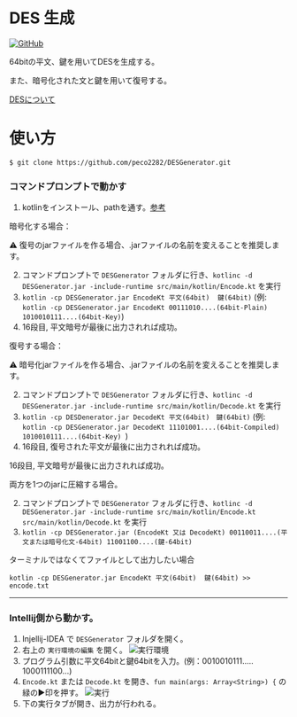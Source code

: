 # DES 生成

[![GitHub](https://img.shields.io/github/license/peco2282/DESGenerator)](https://github.com/peco2282/DESGenerator/blob/main/LICENSE)

64bitの平文、鍵を用いてDESを生成する。

また、暗号化された文と鍵を用いて復号する。

[DESについて](https://atmarkit.itmedia.co.jp/ait/articles/0401/01/news076.html)

# 使い方

```shell
$ git clone https://github.com/peco2282/DESGenerator.git
```
### コマンドプロンプトで動かす

1. kotlinをインストール、pathを通す。[参考](https://shotanukumizu-1000.hatenablog.com/entry/20210909)

暗号化する場合：

:warning: 復号のjarファイルを作る場合、.jarファイルの名前を変えることを推奨します。

2. コマンドプロンプトで `DESGenerator` フォルダに行き、`kotlinc -d DESGenerator.jar -include-runtime src/main/kotlin/Encode.kt` を実行
3. `kotlin -cp DESGenerator.jar EncodeKt 平文(64bit)  鍵(64bit)`
   (例: `kotlin -cp DESGenerator.jar EncodeKt 00111010....(64bit-Plain)  1010010111....(64bit-Key)`)
4.  16段目, 平文暗号が最後に出力されれば成功。

復号する場合：

:warning: 暗号化jarファイルを作る場合、.jarファイルの名前を変えることを推奨します。

2. コマンドプロンプトで `DESGenerator` フォルダに行き、`kotlinc -d DESGenerator.jar -include-runtime src/main/kotlin/Decode.kt` を実行
3. `kotlin -cp DESDenerator.jar DecodeKt 平文(64bit)　鍵(64bit)`
   (例: `kotlin -cp DESGenerator.jar DecodeKt 11101001....(64bit-Compiled)  1010010111....(64bit-Key) `)
4.  16段目, 復号された平文が最後に出力されれば成功。

 16段目, 平文暗号が最後に出力されれば成功。

両方を1つのjarに圧縮する場合。

2. コマンドプロンプトで `DESGenerator` フォルダに行き、`kotlinc -d DESGenerator.jar -include-runtime src/main/kotlin/Encode.kt src/main/kotlin/Decode.kt` を実行
3. `kotlin -cp DESGenerator.jar (EncodeKt 又は DecodeKt) 00110011....(平文または暗号化文-64bit) 11001100....(鍵-64bit)`

ターミナルではなくてファイルとして出力したい場合

`kotlin -cp DESGenerator.jar EncodeKt 平文(64bit)  鍵(64bit) >> encode.txt`

---
### Intellij側から動かす。

1. Injellij-IDEA で `DESGenerator` フォルダを開く。
2. 右上の `実行環境の編集` を開く。 
![実行環境](https://gyazo.com/5d76ddda37e28089946384501f1bea0a.png)
3. プログラム引数に平文64bitと鍵64bitを入力。(例：0010010111.....  1000111100...)
4. `Encode.kt` または `Decode.kt` を開き、`fun main(args: Array<String>) {` の緑の▶印を押す。
![実行](https://gyazo.com/8e5d540b79cc13802780ad04cb562999.png)
5. 下の実行タブが開き、出力が行われる。
